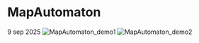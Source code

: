 # MapAutomaton
9 sep 2025
![MapAutomaton_demo1](https://github.com/user-attachments/assets/079306e1-4b50-410e-91c1-b2d319979d17)
![MapAutomaton_demo2](https://github.com/user-attachments/assets/17e8e5ad-8f38-4fab-913f-b74d89ac8486)
